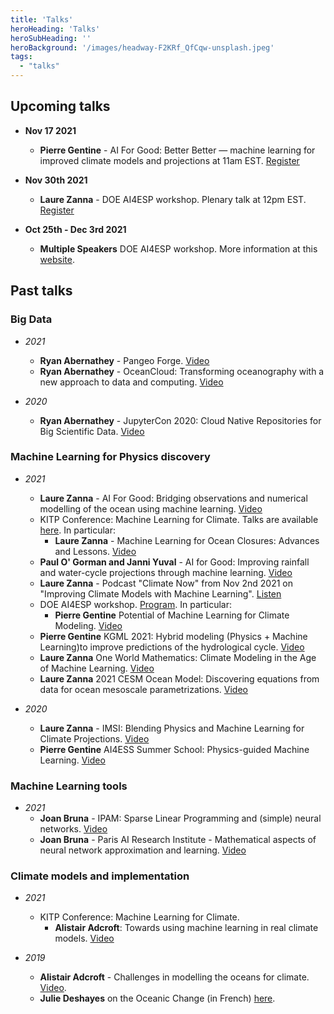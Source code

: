 ```yaml
---
title: 'Talks'
heroHeading: 'Talks'
heroSubHeading: ''
heroBackground: '/images/headway-F2KRf_QfCqw-unsplash.jpeg'
tags:
  - "talks"
---
```


## Upcoming talks

- **Nov 17 2021** 
  * **Pierre Gentine** - AI For Good: Better Better — machine learning for improved climate models and projections at 11am EST. [Register](https://aiforgood.itu.int/event/ai-and-climate-science-veronika-eyring-pierre-gentine/)

- **Nov 30th 2021** 
  * **Laure Zanna** - DOE AI4ESP workshop. Plenary talk at 12pm EST. [Register](https://www.zoomgov.com/webinar/register/WN__baDpUvjQ3O_a7pJ6E_lMA)

- **Oct 25th - Dec 3rd 2021** 
  * **Multiple Speakers** DOE AI4ESP workshop. More information at this [website](https://www.ai4esp.org/workshop/).

## Past talks
### Big Data
- *2021* 
  * **Ryan Abernathey** - Pangeo Forge. [Video](https://vimeo.com/510830389)
  * **Ryan Abernathey** - OceanCloud: Transforming oceanography with a new approach to data and computing. [Video](https://vimeo.com/508434363)

- *2020*
  * **Ryan Abernathey** - JupyterCon 2020: Cloud Native Repositories for Big Scientific Data. [Video](https://www.youtube.com/watch?v=lg7-qi4dEZ8)

### Machine Learning for Physics discovery
- *2021*
  * **Laure Zanna** - AI For Good: Bridging observations and numerical modelling of the ocean using machine learning. [Video](https://www.youtube.com/watch?v=BLF4w-4JUe4)
  * KITP Conference: Machine Learning for Climate. Talks are available [here](https://online.kitp.ucsb.edu/online/climate-c21/). In particular: 
    * **Laure Zanna** -	Machine Learning for Ocean Closures: Advances and Lessons. [Video](https://online.kitp.ucsb.edu/online/climate-c21/zanna/)
  * **Paul O' Gorman and Janni Yuval** - AI for Good: Improving rainfall and water-cycle projections through machine learning. [Video](https://www.youtube.com/watch?v=ehHywbGSaBk)
  * **Laure Zanna** - Podcast "Climate Now" from Nov 2nd 2021 on "Improving Climate Models with Machine Learning". [Listen](https://podcasts.apple.com/us/podcast/climate-now/id1565404483) 
  * DOE AI4ESP workshop. [Program](https://www.ai4esp.org/workshop/). In particular: 
    * **Pierre Gentine** Potential of Machine Learning for Climate Modeling. [Video](https://youtu.be/YLWD1tqE4FA?t=1042)
  * **Pierre Gentine** KGML 2021: Hybrid modeling (Physics + Machine Learning)to improve predictions of the hydrological cycle. [Video](https://www.youtube.com/watch?v=1wIH_NKU3JE)
  * **Laure Zanna** One World Mathematics: Climate Modeling in the Age of Machine Learning. [Video](https://www.youtube.com/watch?v=bH_A1nvwiDI)
  * **Laure Zanna** 2021 CESM Ocean Model: Discovering equations from data for ocean mesoscale parametrizations. [Video](https://youtu.be/9YQnW9ylacU?t=20685)

- *2020* 
  * **Laure Zanna** - IMSI: Blending Physics and Machine Learning for Climate Projections. [Video](https://www.imsi.institute/videos/blending-physics-and-machine-learning-to-improve-climate-projections/)
  * **Pierre Gentine** AI4ESS Summer School: Physics-guided Machine Learning. [Video](https://www.youtube.com/watch?v=T60OmRD102s)


### Machine Learning tools 

- *2021* 
  * **Joan Bruna** - IPAM: Sparse Linear Programming and (simple) neural networks. [Video](https://www.youtube.com/watch?v=zF2boWRsvMU)
  * **Joan Bruna** - Paris AI Research Institute - Mathematical aspects of neural network approximation and learning. [Video](https://www.youtube.com/watch?v=CjtXrWJj16c)

### Climate models and implementation
- *2021* 
  * KITP Conference: Machine Learning for Climate. 
    * **Alistair Adcroft**: Towards using machine learning in real climate models.  [Video](https://online.kitp.ucsb.edu/online/climate-c21/adcroft/)
  
- *2019* 
  * **Alistair Adcroft** - Challenges in modelling the oceans for climate. [Video](https://www.pathlms.com/siam/courses/10878/sections/14374/video_presentations/127453). 
  * **Julie Deshayes** on the Oceanic Change (in French) [here](https://www.youtube.com/watch?v=Jl_KeM34gfI).
